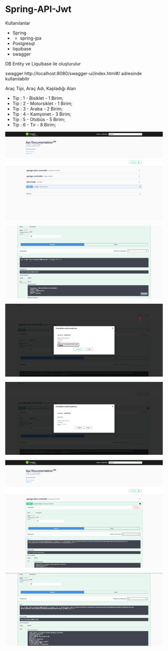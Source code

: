 # Spring-API-Jwt

Kullanılanlar
- Spring
- - spring-jpa
- Postgresql
- liquibase
- swagger

DB Entity ve Liquibase ile oluşturulur

swagger
http://localhost:8080/swagger-ui/index.html#/
adresinde kullanılabilir

Araç Tipi, Araç Adı, Kapladığı Alan
- Tip : 1 - Bisiklet  - 1 Birim;
- Tip : 2 - Motorsiklet - 1 Birim;
- Tip : 3 - Araba - 2 Birim;
- Tip : 4 - Kamyonet - 3 Birim;
- Tip : 5 - Otobüs - 5 Birim;
- Tip : 6 - Tır -  8 Birim;	

![github.small](https://raw.githubusercontent.com/aoserdardemirkol/Spring-API-Jwt/master/pictures/unauthorized.png)

![github.small](https://raw.githubusercontent.com/aoserdardemirkol/Spring-API-Jwt/master/pictures/unauthorized2.png)

![github.small](https://raw.githubusercontent.com/aoserdardemirkol/Spring-API-Jwt/master/pictures/bearer.png)

![github.small](https://raw.githubusercontent.com/aoserdardemirkol/Spring-API-Jwt/master/pictures/bearer2.png)

![github.small](https://raw.githubusercontent.com/aoserdardemirkol/Spring-API-Jwt/master/pictures/authorized.png)

![github.small](https://raw.githubusercontent.com/aoserdardemirkol/Spring-API-Jwt/master/pictures/authorized2.png)
